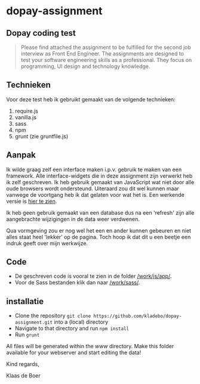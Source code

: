 # dopay-assignment

## Dopay coding test

> Please find attached the assignment to be fulfilled for the second job interview as Front End Engineer. The assignments are designed to test your software engineering skills as a professional. They focus on programming, UI design and technology knowledge.

## Technieken

Voor deze test heb ik gebruikt gemaakt van de volgende technieken:

1. require.js
2. vanilla.js
3. sass
4. npm
5. grunt (zie gruntfile.js)

## Aanpak

Ik wilde graag zelf een interface maken i.p.v. gebruik te maken van een framework. Alle interface-widgets die in deze assignment zijn verwerkt heb ik zelf geschreven. Ik heb gebruik gemaakt van JavaScript wat niet door alle oude browsers wordt ondersteund. Uiteraard zou dit wel kunnen maar vanwege de voortgang heb ik dat gelaten voor wat het is. Een werkende versie is [hier te zien](http://kladebo.home.xs4all.nl/dopay/). 

Ik heb geen gebruik gemaakt van een database dus na een 'refresh' zijn alle aangebrachte wijzigingen in de data weer verdwenen. 

Qua vormgeving zou er nog wel het een en ander kunnen gebeuren en niet alles staat heel 'lekker' op de pagina. Toch hoop ik dat dit u een beetje een indruk geeft over mijn werkwijze.

## Code

* De geschreven code is vooral te zien in de folder [/work/js/app/](/work/js/app/).
* Voor de Sass bestanden klik dan naar [/work/sass/](/work/sass/).

## installatie

* Clone the repository `git clone https://github.com/kladebo/dopay-assignment.git` into a (local) directory
* Navigate to that directory and run `npm install`
* Run `grunt`

All files will be generated within the _www_ directory. Make this folder available for your webserver and start editing the data!


Kind regards,

Klaas de Boer